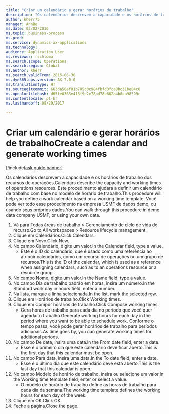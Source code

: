 ```yaml
--- 
title: "Criar um calendário e gerar horários de trabalho"
description: "Os calendários descrevem a capacidade e os horários de trabalho dos recursos de operações."
author: kherr75
manager: AnnBe
ms.date: 03/02/2016
ms.topic: business-process
ms.prod: 
ms.service: dynamics-ax-applications
ms.technology: 
audience: Application User
ms.reviewer: rschloma
ms.search.scope: Operations
ms.search.region: Global
ms.author: kherr
ms.search.validFrom: 2016-06-30
ms.dyn365.ops.version: AX 7.0.0
ms.translationtype: HT
ms.sourcegitcommit: 663da58ef01b705c0c984fbfd3fce8bc31be04c6
ms.openlocfilehash: d65fe0363e418f9c2e78bd78e802a4b0ea98599c
ms.contentlocale: pt-br
ms.lasthandoff: 08/29/2017

---
```

# <a name="create-a-calendar-and-generate-working-times"></a><span data-ttu-id="64252-103">Criar um calendário e gerar horários de trabalho</span><span class="sxs-lookup"><span data-stu-id="64252-103">Create a calendar and generate working times</span></span>

[!include[task guide banner](../../includes/task-guide-banner.md)]

<span data-ttu-id="64252-104">Os calendários descrevem a capacidade e os horários de trabalho dos recursos de operações.</span><span class="sxs-lookup"><span data-stu-id="64252-104">Calendars describe the capacity and working times of operations resources.</span></span> <span data-ttu-id="64252-105">Este procedimento ajudará a definir um calendário de trabalho com base no modelo de horário de trabalho.</span><span class="sxs-lookup"><span data-stu-id="64252-105">This procedure will help you define a work calendar based on a working time template.</span></span> <span data-ttu-id="64252-106">Você pode ver todo esse procedimento na empresa USMF de dados demo, ou usando seus próprios dados.</span><span class="sxs-lookup"><span data-stu-id="64252-106">You can walk through this procedure in demo data company USMF, or using your own data.</span></span>

1. <span data-ttu-id="64252-107">Vá para Todas áreas de trabalho > Gerenciamento de ciclo de vida de recurso.</span><span class="sxs-lookup"><span data-stu-id="64252-107">Go to All workspaces > Resource lifecycle management.</span></span>
2. <span data-ttu-id="64252-108">Clique em Calendários.</span><span class="sxs-lookup"><span data-stu-id="64252-108">Click Calendars.</span></span>
3. <span data-ttu-id="64252-109">Clique em Novo.</span><span class="sxs-lookup"><span data-stu-id="64252-109">Click New.</span></span>
4. <span data-ttu-id="64252-110">No campo Calendário, digite um valor.</span><span class="sxs-lookup"><span data-stu-id="64252-110">In the Calendar field, type a value.</span></span>
    * <span data-ttu-id="64252-111">Este é o ID do calendário, que é usado como uma referência ao atribuir calendários, como um recurso de operações ou um grupo de recursos.</span><span class="sxs-lookup"><span data-stu-id="64252-111">This is the ID of the calendar, which is used as a reference when assigning calendars, such as to an operations resource or a resource group.</span></span>  
5. <span data-ttu-id="64252-112">No campo Nome, digite um valor.</span><span class="sxs-lookup"><span data-stu-id="64252-112">In the Name field, type a value.</span></span>
6. <span data-ttu-id="64252-113">No campo Dia de trabalho padrão em horas, insira um número.</span><span class="sxs-lookup"><span data-stu-id="64252-113">In the Standard work day in hours field, enter a number.</span></span>
7. <span data-ttu-id="64252-114">Na lista, marque a linha selecionada.</span><span class="sxs-lookup"><span data-stu-id="64252-114">In the list, mark the selected row.</span></span>
8. <span data-ttu-id="64252-115">Clique em Horários de trabalho.</span><span class="sxs-lookup"><span data-stu-id="64252-115">Click Working times.</span></span>
9. <span data-ttu-id="64252-116">Clique em Compor horários de trabalho.</span><span class="sxs-lookup"><span data-stu-id="64252-116">Click Compose working times.</span></span>
    * <span data-ttu-id="64252-117">Gera horas de trabalho para cada dia no período que você quer agendar o trabalho.</span><span class="sxs-lookup"><span data-stu-id="64252-117">Generate working hours for each day in the period where you want to be able to schedule work.</span></span> <span data-ttu-id="64252-118">Conforme o tempo passa, você pode gerar horários de trabalho para períodos adicionais.</span><span class="sxs-lookup"><span data-stu-id="64252-118">As time goes by, you can generate working times for additional periods.</span></span>  
10. <span data-ttu-id="64252-119">No campo De data, insira uma data.</span><span class="sxs-lookup"><span data-stu-id="64252-119">In the From date field, enter a date.</span></span>
    * <span data-ttu-id="64252-120">Esse é o primeiro dia que este calendário deve ficar aberto.</span><span class="sxs-lookup"><span data-stu-id="64252-120">This is the first day that this calendar must be open.</span></span>  
11. <span data-ttu-id="64252-121">No campo Para data, insira uma data.</span><span class="sxs-lookup"><span data-stu-id="64252-121">In the To date field, enter a date.</span></span>
    * <span data-ttu-id="64252-122">Esse é o último dia que este calendário deve está aberto.</span><span class="sxs-lookup"><span data-stu-id="64252-122">This is the last day that this calendar is open.</span></span>  
12. <span data-ttu-id="64252-123">No campo Modelo de horário de trabalho, insira ou selecione um valor.</span><span class="sxs-lookup"><span data-stu-id="64252-123">In the Working time template field, enter or select a value.</span></span>
    * <span data-ttu-id="64252-124">O modelo de horário de trabalho define as horas de trabalho para cada dia da semana.</span><span class="sxs-lookup"><span data-stu-id="64252-124">The working time template defines the working hours for each day of the week.</span></span>  
13. <span data-ttu-id="64252-125">Clique em OK.</span><span class="sxs-lookup"><span data-stu-id="64252-125">Click OK.</span></span>
14. <span data-ttu-id="64252-126">Feche a página.</span><span class="sxs-lookup"><span data-stu-id="64252-126">Close the page.</span></span>



